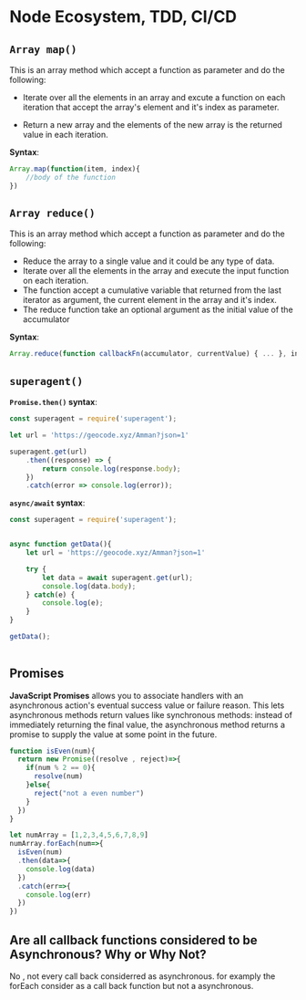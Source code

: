 # Node Ecosystem, TDD, CI/CD

## `Array map()`

This is an array method which accept a function as parameter and do the following:

- Iterate over all the elements in an array and excute a function on each iteration that accept the array's element and it's index as parameter.

- Return a new array and the elements of the new array is the returned value in each iteration.

**Syntax**:

```javascript
Array.map(function(item, index){
    //body of the function
})
```

## `Array reduce()`

This is an array method which accept a function as parameter and do the following:

- Reduce the array to a single value and it could be any type of data.
- Iterate over all the elements in the array and execute the input function on each iteration.
- The function accept a cumulative variable that returned from the last iterator as argument, the current element in the array and it's index.
- The reduce function take an optional argument as the initial value of the accumulator

**Syntax**:

```javascript
Array.reduce(function callbackFn(accumulator, currentValue) { ... }, intialValueAcc)
```

## `superagent()`

**`Promise.then()` syntax**:

```javascript
const superagent = require('superagent');

let url = 'https://geocode.xyz/Amman?json=1'

superagent.get(url)
    .then((response) => {
        return console.log(response.body);
    })
    .catch(error => console.log(error));
```

**`async/await` syntax**:

```javascript
const superagent = require('superagent');


async function getData(){
    let url = 'https://geocode.xyz/Amman?json=1'

    try {
        let data = await superagent.get(url);
        console.log(data.body);
    } catch(e) {
        console.log(e);
    }
}

getData();
    
```

## Promises

**JavaScript Promises** allows you to associate handlers with an asynchronous action's eventual success value or failure reason. This lets asynchronous methods return values like synchronous methods: instead of immediately returning the final value, the asynchronous method returns a promise to supply the value at some point in the future.

```javascript
function isEven(num){
  return new Promise((resolve , reject)=>{
    if(num % 2 == 0){
      resolve(num)
    }else{
      reject("not a even number")
    }
  })
}

let numArray = [1,2,3,4,5,6,7,8,9]
numArray.forEach(num=>{
  isEven(num)
  .then(data=>{
    console.log(data)
  })
  .catch(err=>{
    console.log(err)
  })
})
```

## Are all callback functions considered to be Asynchronous? Why or Why Not?

No , not every call back considerred as asynchronous. for examply the forEach consider as a call back function but not a asynchronous.